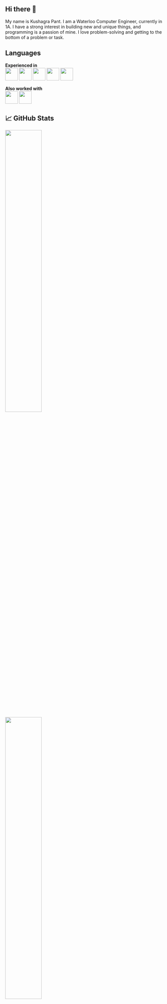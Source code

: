 ## Hi there 👋

My name is Kushagra Pant. I am a Waterloo Computer Engineer, currently in 1A. I have a strong interest in building new and unique things, and programming is a passion of mine. I love problem-solving and getting to the bottom of a problem or task.

## Languages

**Experienced in**  
<img src="https://img.icons8.com/?size=100&id=13441&format=png&color=000000" height="40" /> 
<img src="https://img.icons8.com/?size=100&id=13679&format=png&color=000000" height="40" /> 
<img src="https://img.icons8.com/?size=100&id=108784&format=png&color=000000" height="40" /> 
<img src="https://img.icons8.com/?size=100&id=20909&format=png&color=000000" height="40" /> 
<img src="https://img.icons8.com/?size=100&id=21278&format=png&color=000000" height="40" />  

**Also worked with**  
<img src="https://img.icons8.com/?size=100&id=ZoxjA0jZDdFZ&format=png&color=000000" height="40" /> 
<img src="https://img.icons8.com/?size=100&id=13444&format=png&color=000000" height="40" />

## 📈 GitHub Stats

<p align="left">
  <img width="48%" src="https://github-readme-stats.vercel.app/api/top-langs/?username=kushagra-pant&layout=compact&theme=github_dark&langs_count=10" />
  <br>
  <img width="48%" src="https://github-readme-streak-stats.herokuapp.com/?user=kushagra-pant&theme=github-dark-blue" />
  <br>
  <img width="48%" src="https://github-readme-stats.vercel.app/api?username=kushagra-pant&show_icons=true&theme=github_dark" />
</p>

## Let's connect
<img src="https://cdn.simpleicons.org/gmail/EA4335" height="25"/>
<b>Email:</b> 1pantkus@gmail.com
<br><br><br>
<img src="https://cdn.simpleicons.org/discord/5865F2" height="25"/>
<b>Discord:</b> kushagraaa 

